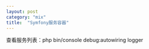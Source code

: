 ```yaml
---
layout: post
category: "mix"
title:  "Symfony服务容器"
---
```


查看服务列表：php bin/console debug:autowiring logger